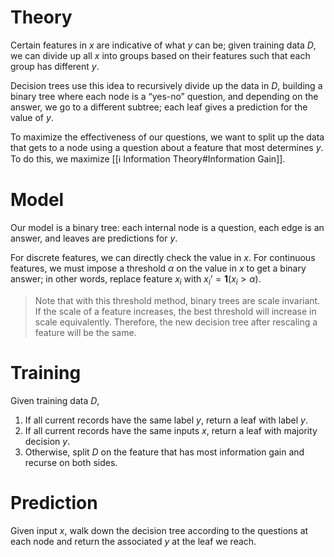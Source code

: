 # Theory
Certain features in $x$ are indicative of what $y$ can be; given training data $D$, we can divide up all $x$ into groups based on their features such that each group has different $y$.

Decision trees use this idea to recursively divide up the data in $D$, building a binary tree where each node is a “yes-no” question, and depending on the answer, we go to a different subtree; each leaf gives a prediction for the value of $y$.

To maximize the effectiveness of our questions, we want to split up the data that gets to a node using a question about a feature that most determines $y$. To do this, we maximize [[ℹ️ Information Theory#Information Gain]].

# Model
Our model is a binary tree: each internal node is a question, each edge is an answer, and leaves are predictions for $y$.

For discrete features, we can directly check the value in $x$. For continuous features, we must impose a threshold $\alpha$ on the value in $x$ to get a binary answer; in other words, replace feature $x_i$ with $x_i’ = \mathbf{1}(x_i > \alpha)$.

>Note that with this threshold method, binary trees are scale invariant. If the scale of a feature increases, the best threshold will increase in scale equivalently. Therefore, the new decision tree after rescaling a feature will be the same.

# Training
Given training data $D$,
1. If all current records have the same label $y$, return a leaf with label $y$.
2. If all current records have the same inputs $x$, return a leaf with majority decision $y$.
3. Otherwise, split $D$ on the feature that has most information gain and recurse on both sides.

# Prediction
Given input $x$, walk down the decision tree according to the questions at each node and return the associated $y$ at the leaf we reach.